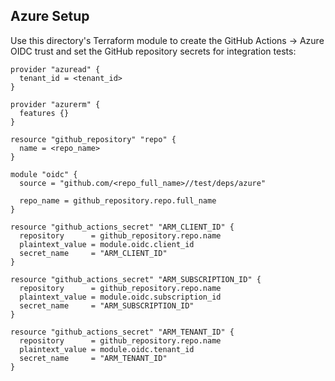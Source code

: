 ## Azure Setup

Use this directory's Terraform module to create the GitHub Actions -> Azure OIDC trust and set the GitHub repository secrets for integration tests:

```
provider "azuread" {
  tenant_id = <tenant_id>
}

provider "azurerm" {
  features {}
}

resource "github_repository" "repo" {
  name = <repo_name>
}

module "oidc" {
  source = "github.com/<repo_full_name>//test/deps/azure"

  repo_name = github_repository.repo.full_name
}

resource "github_actions_secret" "ARM_CLIENT_ID" {
  repository      = github_repository.repo.name
  plaintext_value = module.oidc.client_id
  secret_name     = "ARM_CLIENT_ID"
}

resource "github_actions_secret" "ARM_SUBSCRIPTION_ID" {
  repository      = github_repository.repo.name
  plaintext_value = module.oidc.subscription_id
  secret_name     = "ARM_SUBSCRIPTION_ID"
}

resource "github_actions_secret" "ARM_TENANT_ID" {
  repository      = github_repository.repo.name
  plaintext_value = module.oidc.tenant_id
  secret_name     = "ARM_TENANT_ID"
}
```
